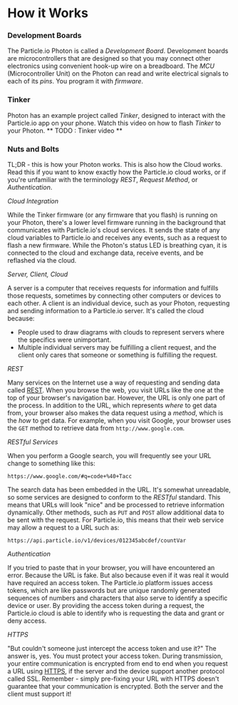 # How it Works

### Development Boards

The Particle.io Photon is called a *Development Board*. Development boards are microcontrollers that are designed so that you may connect other electronics using convenient hook-up wire on a breadboard. The *MCU* (Microcontroller Unit) on the Photon can read and write electrical signals to each of its *pins*. You program it with *firmware*.

### Tinker

Photon has an example project called *Tinker*, designed to interact with the Particle.io app on your phone. Watch this video on how to flash *Tinker* to your Photon. ** TODO : Tinker video **

### Nuts and Bolts

TL;DR - this is how your Photon works. This is also how the Cloud works. Read this if you want to know exactly how the Particle.io cloud works, or if you're unfamiliar with the terminology _REST_, _Request Method_, or _Authentication_.

_*Cloud Integration*_

While the Tinker firmware (or any firmware that you flash) is running on your Photon, there's a lower level firmware running in the background that communicates with Particle.io's cloud services. It sends the state of any cloud variables to Particle.io and receives any events, such as a request to flash a new firmware. While the Photon's status LED is breathing cyan, it is connected to the cloud and exchange data, receive events, and be reflashed via the cloud.

_*Server, Client, Cloud*_

A server is a computer that receives requests for information and fulfills those requests, sometimes by connecting other computers or devices to each other. A client is an individual device, such as your Photon, requesting and sending information to a Particle.io server. It's called the cloud because:

- People used to draw diagrams with clouds to represent servers where the specifics were unimportant.
- Multiple individual servers may be fulfilling a client request, and the client only cares that someone or something is fulfilling the request.

_*REST*_

Many services on the Internet use a way of requesting and sending data called [REST](https://en.wikipedia.org/wiki/Representational_state_transfer). When you browse the web, you visit URLs like the one at the top of your browser's navigation bar. However, the URL is only one part of the process. In addition to the URL, which represents *where* to get data from, your browser also makes the data request using a *method*, which is the *how* to get data. For example, when you visit Google, your browser uses the ```GET``` method to retrieve data from ```http://www.google.com```. 

_*RESTful Services*_

When you perform a Google search, you will frequently see your URL change to something like this:

```https://www.google.com/#q=code+%40+Tacc```

The search data has been embedded in the URL. It's somewhat unreadable, so some services are designed to conform to the _RESTful_ standard. This means that URLs will look "nice" and be processed to retrieve information dynamically. Other methods, such as ```PUT``` and ```POST``` allow additional data to be sent with the request. For Particle.io, this means that their web service may allow a request to a URL such as:

```https://api.particle.io/v1/devices/012345abcdef/countVar```

_*Authentication*_

If you tried to paste that in your browser, you will have encountered an error. Because the URL is fake. But also because even if it was real it would have required an access token. The Particle.io platform issues access tokens, which are like passwords but are unique randomly generated sequences of numbers and characters that also serve to identify a specific device or user. By providing the access token during a request, the Particle.io cloud is able to identify who is requesting the data and grant or deny access.

_*HTTPS*_

"But couldn't someone just intercept the access token and use it?" The answer is, yes. You must protect your access token. During transmission, your entire communication is encrypted from end to end when you request a URL using [HTTPS](https://en.wikipedia.org/wiki/HTTPS), if the server and the device support another protocol called SSL. Remember - simply pre-fixing your URL with HTTPS doesn't guarantee that your communication is encrypted. Both the server and the client must support it!